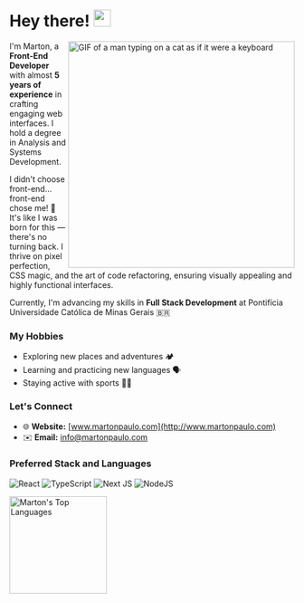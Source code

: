 # Hey there! <img src="https://media.giphy.com/media/hvRJCLFzcasrR4ia7z/giphy.gif" width="30px">

<img align="right" alt="GIF of a man typing on a cat as if it were a keyboard" src="https://media4.giphy.com/media/v1.Y2lkPTc5MGI3NjExOTR1d3NkYTc2YWhudWE1NmFueDZoeGR5eXpxaHFlNmYzMzMwdjdreSZlcD12MV9pbnRlcm5hbF9naWZfYnlfaWQmY3Q9Zw/l44Ql1aJFFtdExHEc/giphy.webp" width="400" />

I'm Marton, a **Front-End Developer** with almost **5 years of experience** in crafting engaging web interfaces. I hold a degree in Analysis and Systems Development.

I didn't choose front-end... front-end chose me! 🎯 It's like I was born for this — there's no turning back. I thrive on pixel perfection, CSS magic, and the art of code refactoring, ensuring visually appealing and highly functional interfaces.

Currently, I'm advancing my skills in **Full Stack Development** at Pontifícia Universidade Católica de Minas Gerais 🇧🇷

### My Hobbies

- Exploring new places and adventures 🏕️
- Learning and practicing new languages 🗣️
- Staying active with sports 🚴‍♂️

### Let's Connect

- 🌐 **Website:** [www.martonpaulo.com](http://www.martonpaulo.com)
- ✉️ **Email:** [info@martonpaulo.com](mailto:info@martonpaulo.com)


### Preferred Stack and Languages

![React](https://img.shields.io/badge/react-%2320232a.svg?style=for-the-badge&logo=react&logoColor=%2361DAFB)
![TypeScript](https://img.shields.io/badge/typescript-%23007ACC.svg?style=for-the-badge&logo=typescript&logoColor=white)
![Next JS](https://img.shields.io/badge/Next-black?style=for-the-badge&logo=next.js&logoColor=white)
![NodeJS](https://img.shields.io/badge/node.js-6DA55F?style=for-the-badge&logo=node.js&logoColor=white)

<a href="https://github.com/anuraghazra/github-readme-stats" title="Go to Source">
  <img alt="Marton's Top Languages" src="https://github-readme-stats.vercel.app/api/top-langs/?username=martonpaulo&langs_count=6&layout=compact&theme=react&hide_border=true&border_color=61dafb&hide=Jupyter%20Notebook,html,css,scss" height="172px"/>
</a>
